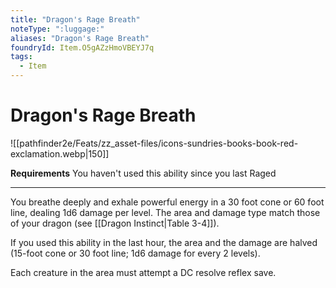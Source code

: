 ```yaml
---
title: "Dragon's Rage Breath"
noteType: ":luggage:"
aliases: "Dragon's Rage Breath"
foundryId: Item.O5gAZzHmoVBEYJ7q
tags:
  - Item
---
```


# Dragon's Rage Breath
![[pathfinder2e/Feats/zz_asset-files/icons-sundries-books-book-red-exclamation.webp|150]]

**Requirements** You haven't used this ability since you last Raged

* * *

You breathe deeply and exhale powerful energy in a 30 foot cone or 60 foot line, dealing 1d6 damage per level. The area and damage type match those of your dragon (see [[Dragon Instinct|Table 3-4]]).

If you used this ability in the last hour, the area and the damage are halved (15-foot cone or 30 foot line; 1d6 damage for every 2 levels).

Each creature in the area must attempt a DC resolve reflex save.
